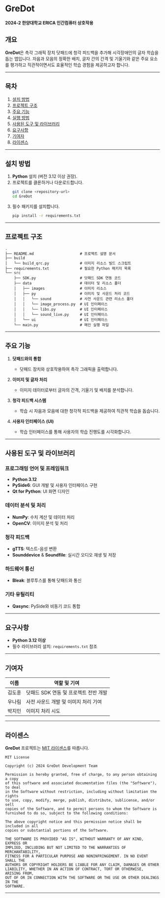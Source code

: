 # GreDot  
**2024-2 한양대학교 ERICA 인간컴퓨터 상호작용**  

## 개요  
**GreDot**은 촉각 그래픽 장치 닷패드에 청각 피드백을 추가해 시각장애인의 글자 학습을 돕는 앱입니다. 자음과 모음의 정확한 배치, 글자 간의 간격 및 기울기와 같은 주요 요소를 평가하고 직관적이면서도 효율적인 학습 경험을 제공하고자 합니다.  

---

## 목차  
1. [설치 방법](#%EC%84%A4%EC%B9%98-%EB%B0%A9%EB%B2%95)  
2. [프로젝트 구조](#%ED%94%84%EB%A1%9C%EC%A0%9D%ED%8A%B8-%EA%B5%AC%EC%A1%B0)  
3. [주요 기능](#%EC%A3%BC%EC%9A%94-%EA%B8%B0%EB%8A%A5)  
4. [실행 방법](#%EC%8B%A4%ED%96%89-%EB%B0%A9%EB%B2%95)  
5. [사용된 도구 및 라이브러리](#%EC%82%AC%EC%9A%A9%EB%90%9C-%EB%8F%84%EA%B5%AC-%EB%B0%8F-%EB%9D%BC%EC%9D%B4%EB%B8%8C%EB%9F%AC%EB%A6%AC)  
6. [요구사항](#%EC%9A%94%EA%B5%AC%EC%82%AC%ED%95%AD)  
7. [기여자](#%EA%B8%B0%EC%97%AC%EC%9E%90)  
8. [라이센스](#%EB%9D%BC%EC%9D%B4%EC%84%BC%EC%8A%A4)  

---

## 설치 방법  
1. **Python** 설치 (버전 3.12 이상 권장).  
2. 프로젝트를 클론하거나 다운로드합니다.  
   ```bash
   git clone <repository-url>
   cd GreDot
   ```  
3. 필수 패키지를 설치합니다.  
   ```bash
   pip install -r requirements.txt
   ```  

---

## 프로젝트 구조  
```
.
├── README.md                     # 프로젝트 설명 문서
├── build
│   └── build_qrc.py              # 이미지 리소스 빌드 스크립트
├── requirements.txt              # 필요한 Python 패키지 목록
└── src
    ├── SDK.py                    # 닷패드 SDK 연동 코드
    ├── data                      # 데이터 및 리소스 폴더
    │   ├── images                # 이미지 리소스
    │   ├── py                    # 이미지 및 사운드 처리 코드
    │   │   └── sound             # 사전 사운드 관련 리소스 폴더
    │   │   └── image_process.py  # UI 인터페이스
    │   │   └── libs.py           # UI 인터페이스
    │   │   └── sound_live.py     # UI 인터페이스
    │   └── ui                    # UI 인터페이스
    └── main.py                   # 메인 실행 파일
```

---

## 주요 기능  
1. **닷패드와의 통합**  
   - 닷패드 장치와 상호작용하여 촉각 그래픽을 출력합니다.  

2. **이미지 및 글자 처리**  
   - 이미지 데이터로부터 글자의 간격, 기울기 및 배치를 분석합니다.  

3. **청각 피드백 시스템**  
   - 학습 시 자음과 모음에 대한 청각적 피드백을 제공하여 직관적 학습을 돕습니다.  

4. **사용자 인터페이스 (UI)**  
   - 학습 인터페이스를 통해 사용자의 학습 진행도를 시각화합니다.  

---

## 사용된 도구 및 라이브러리  

### **프로그래밍 언어 및 프레임워크**  
- **Python 3.12**  
- **PySide6**: GUI 개발 및 사용자 인터페이스 구현  
- **Qt for Python**: UI 화면 디자인  

### **데이터 분석 및 처리**  
- **NumPy**: 수치 계산 및 데이터 처리  
- **OpenCV**: 이미지 분석 및 처리  

### **청각 피드백**  
- **gTTS**: 텍스트-음성 변환  
- **Sounddevice** & **Soundfile**: 실시간 오디오 재생 및 저장  

### **하드웨어 통신**  
- **Bleak**: 블루투스를 통해 닷패드와 통신  

### **기타 유틸리티**  
- **Qasync**: PySide와 비동기 코드 통합  

---

## 요구사항  
- **Python 3.12 이상**  
- 필수 라이브러리 설치: `requirements.txt` 참조  

---

## 기여자  
| 이름     | 역할 및 기여                          |  
|----------|--------------------------------------|  
| 김도훈   | 닷패드 SDK 연동 및 프로젝트 전반 개발     |  
| 우나림   | 사전 사운드 개발 및 이미지 처리 기여  |  
| 박지민   | 이미지 처리 시도             |   

---

## 라이센스  
**GreDot** 프로젝트는 [MIT 라이센스](https://opensource.org/licenses/MIT)를 따릅니다.  

```
MIT License  

Copyright (c) 2024 GreDot Development Team  

Permission is hereby granted, free of charge, to any person obtaining a copy  
of this software and associated documentation files (the "Software"), to deal  
in the Software without restriction, including without limitation the rights  
to use, copy, modify, merge, publish, distribute, sublicense, and/or sell  
copies of the Software, and to permit persons to whom the Software is  
furnished to do so, subject to the following conditions:  

The above copyright notice and this permission notice shall be included in all  
copies or substantial portions of the Software.  

THE SOFTWARE IS PROVIDED "AS IS", WITHOUT WARRANTY OF ANY KIND, EXPRESS OR  
IMPLIED, INCLUDING BUT NOT LIMITED TO THE WARRANTIES OF MERCHANTABILITY,  
FITNESS FOR A PARTICULAR PURPOSE AND NONINFRINGEMENT. IN NO EVENT SHALL THE  
AUTHORS OR COPYRIGHT HOLDERS BE LIABLE FOR ANY CLAIM, DAMAGES OR OTHER  
LIABILITY, WHETHER IN AN ACTION OF CONTRACT, TORT OR OTHERWISE, ARISING FROM,  
OUT OF OR IN CONNECTION WITH THE SOFTWARE OR THE USE OR OTHER DEALINGS IN THE  
SOFTWARE.
```  

---
